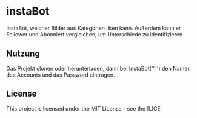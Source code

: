 # instaBot
InstaBot, welcher Bilder aus Kategorien liken kann. Außerdem kann er Follower und Abonniert vergleichen, um Unterschiede zu identifizieren


## Nutzung
Das Projekt clonen oder herunterladen, dann bei InstaBot('','') den Namen des Accounts und das Password eintragen.



## License

This project is licensed under the MIT License - see the [LICE
